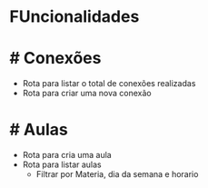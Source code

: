 # FUncionalidades

 # # Conexões

  - Rota para listar o total de conexões realizadas
  - Rota para criar uma nova conexão
  
 # # Aulas

  - Rota para cria uma aula  
  - Rota para listar aulas
    * Filtrar por Materia, dia da semana e horario 

